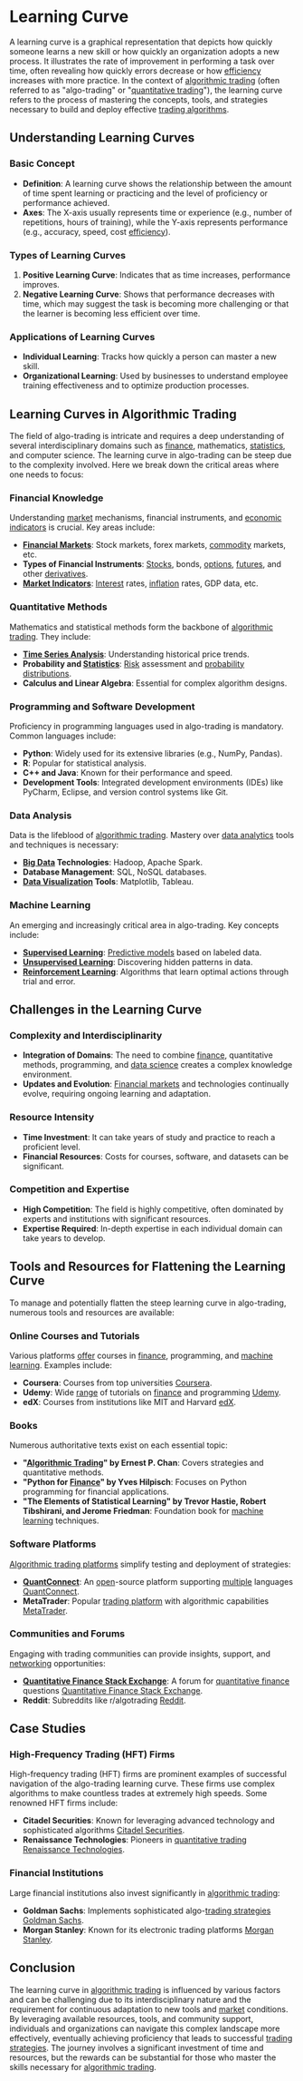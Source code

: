 # Learning Curve

A learning curve is a graphical representation that depicts how quickly someone learns a new skill or how quickly an organization adopts a new process. It illustrates the rate of improvement in performing a task over time, often revealing how quickly errors decrease or how [efficiency](../e/efficiency.md) increases with more practice. In the context of [algorithmic trading](../a/accountability.md) (often referred to as "algo-trading" or "[quantitative trading](../q/quantitative_trading.md)"), the learning curve refers to the process of mastering the concepts, tools, and strategies necessary to build and deploy effective [trading algorithms](../t/trading_algorithms.md).

## Understanding Learning Curves

### Basic Concept

- **Definition**: A learning curve shows the relationship between the amount of time spent learning or practicing and the level of proficiency or performance achieved.
- **Axes**: The X-axis usually represents time or experience (e.g., number of repetitions, hours of training), while the Y-axis represents performance (e.g., accuracy, speed, cost [efficiency](../e/efficiency.md)).

### Types of Learning Curves

1. **Positive Learning Curve**: Indicates that as time increases, performance improves.
2. **Negative Learning Curve**: Shows that performance decreases with time, which may suggest the task is becoming more challenging or that the learner is becoming less efficient over time.

### Applications of Learning Curves

- **Individual Learning**: Tracks how quickly a person can master a new skill.
- **Organizational Learning**: Used by businesses to understand employee training effectiveness and to optimize production processes.

## Learning Curves in Algorithmic Trading

The field of algo-trading is intricate and requires a deep understanding of several interdisciplinary domains such as [finance](../f/finance.md), mathematics, [statistics](../s/statistics.md), and computer science. The learning curve in algo-trading can be steep due to the complexity involved. Here we break down the critical areas where one needs to focus:

### Financial Knowledge

Understanding [market](../m/market.md) mechanisms, financial instruments, and [economic indicators](../e/economic_indicators.md) is crucial. Key areas include:

- **[Financial Markets](../f/financial_market.md)**: Stock markets, forex markets, [commodity](../c/commodity.md) markets, etc.
- **Types of Financial Instruments**: [Stocks](../s/stock.md), bonds, [options](../o/options.md), [futures](../f/futures.md), and other [derivatives](../d/derivatives.md).
- **[Market Indicators](../m/market_indicators.md)**: [Interest](../i/interest.md) rates, [inflation](../i/inflation.md) rates, GDP data, etc.

### Quantitative Methods

Mathematics and statistical methods form the backbone of [algorithmic trading](../a/accountability.md). They include:

- **[Time Series Analysis](../t/time_series_analysis.md)**: Understanding historical price trends.
- **Probability and [Statistics](../s/statistics.md)**: [Risk](../r/risk.md) assessment and [probability distributions](../p/probability_distributions_in_trading.md).
- **Calculus and Linear Algebra**: Essential for complex algorithm designs.

### Programming and Software Development

Proficiency in programming languages used in algo-trading is mandatory. Common languages include:

- **Python**: Widely used for its extensive libraries (e.g., NumPy, Pandas).
- **R**: Popular for statistical analysis.
- **C++ and Java**: Known for their performance and speed.
- **Development Tools**: Integrated development environments (IDEs) like PyCharm, Eclipse, and version control systems like Git.

### Data Analysis

Data is the lifeblood of [algorithmic trading](../a/accountability.md). Mastery over [data analytics](../d/data_analytics.md) tools and techniques is necessary:

- **[Big Data](../b/big_data_in_trading.md) Technologies**: Hadoop, Apache Spark.
- **Database Management**: SQL, NoSQL databases.
- **[Data Visualization](../d/data_visualization.md) Tools**: Matplotlib, Tableau.

### Machine Learning

An emerging and increasingly critical area in algo-trading. Key concepts include:

- **[Supervised Learning](../s/supervised_learning.md)**: [Predictive models](../p/predictive_models_in_trading.md) based on labeled data.
- **[Unsupervised Learning](../u/unsupervised_learning.md)**: Discovering hidden patterns in data.
- **[Reinforcement Learning](../r/reinforcement_learning.md)**: Algorithms that learn optimal actions through trial and error.

## Challenges in the Learning Curve

### Complexity and Interdisciplinarity

- **Integration of Domains**: The need to combine [finance](../f/finance.md), quantitative methods, programming, and [data science](../d/data_science_in_trading.md) creates a complex knowledge environment.
- **Updates and Evolution**: [Financial markets](../f/financial_market.md) and technologies continually evolve, requiring ongoing learning and adaptation.

### Resource Intensity

- **Time Investment**: It can take years of study and practice to reach a proficient level.
- **Financial Resources**: Costs for courses, software, and datasets can be significant.

### Competition and Expertise

- **High Competition**: The field is highly competitive, often dominated by experts and institutions with significant resources.
- **Expertise Required**: In-depth expertise in each individual domain can take years to develop.

## Tools and Resources for Flattening the Learning Curve

To manage and potentially flatten the steep learning curve in algo-trading, numerous tools and resources are available:

### Online Courses and Tutorials

Various platforms [offer](../o/offer.md) courses in [finance](../f/finance.md), programming, and [machine learning](../m/machine_learning.md). Examples include:

- **Coursera**: Courses from top universities [Coursera](https://www.coursera.org/).
- **Udemy**: Wide [range](../r/range.md) of tutorials on [finance](../f/finance.md) and programming [Udemy](https://www.udemy.com/).
- **edX**: Courses from institutions like MIT and Harvard [edX](https://www.edx.org/).

### Books

Numerous authoritative texts exist on each essential topic:

- **"[Algorithmic Trading](../a/accountability.md)" by Ernest P. Chan**: Covers strategies and quantitative methods.
- **"Python for [Finance](../f/finance.md)" by Yves Hilpisch**: Focuses on Python programming for financial applications.
- **"The Elements of Statistical Learning" by Trevor Hastie, Robert Tibshirani, and Jerome Friedman**: Foundation book for [machine learning](../m/machine_learning.md) techniques.

### Software Platforms

[Algorithmic trading platforms](../a/algorithmic_trading_platforms.md) simplify testing and deployment of strategies:

- **[QuantConnect](../q/quantconnect.md)**: An [open](../o/open.md)-source platform supporting [multiple](../m/multiple.md) languages [QuantConnect](https://www.quantconnect.com/).
- **MetaTrader**: Popular [trading platform](../t/trading_platform.md) with algorithmic capabilities [MetaTrader](https://www.metatrader4.com/).

### Communities and Forums

Engaging with trading communities can provide insights, support, and [networking](../n/networking.md) opportunities:

- **[Quantitative Finance Stack Exchange](../q/quantitative_finance_stack_exchange.md)**: A forum for [quantitative finance](../q/quantitative_finance.md) questions [Quantitative Finance Stack Exchange](https://quant.stackexchange.com/).
- **Reddit**: Subreddits like r/algotrading [Reddit](https://www.reddit.com/r/algotrading/).

## Case Studies

### High-Frequency Trading (HFT) Firms

High-frequency trading (HFT) firms are prominent examples of successful navigation of the algo-trading learning curve. These firms use complex algorithms to make countless trades at extremely high speeds. Some renowned HFT firms include:

- **Citadel Securities**: Known for leveraging advanced technology and sophisticated algorithms [Citadel Securities](https://www.citadelsecurities.com/).
- **Renaissance Technologies**: Pioneers in [quantitative trading](../q/quantitative_trading.md) [Renaissance Technologies](https://www.rentec.com/).

### Financial Institutions

Large financial institutions also invest significantly in [algorithmic trading](../a/accountability.md):

- **Goldman Sachs**: Implements sophisticated algo-[trading strategies](../t/trading_strategies.md) [Goldman Sachs](https://www.goldmansachs.com/).
- **Morgan Stanley**: Known for its electronic trading platforms [Morgan Stanley](https://www.morganstanley.com/).

## Conclusion

The learning curve in [algorithmic trading](../a/accountability.md) is influenced by various factors and can be challenging due to its interdisciplinary nature and the requirement for continuous adaptation to new tools and [market](../m/market.md) conditions. By leveraging available resources, tools, and community support, individuals and organizations can navigate this complex landscape more effectively, eventually achieving proficiency that leads to successful [trading strategies](../t/trading_strategies.md). The journey involves a significant investment of time and resources, but the rewards can be substantial for those who master the skills necessary for [algorithmic trading](../a/accountability.md).